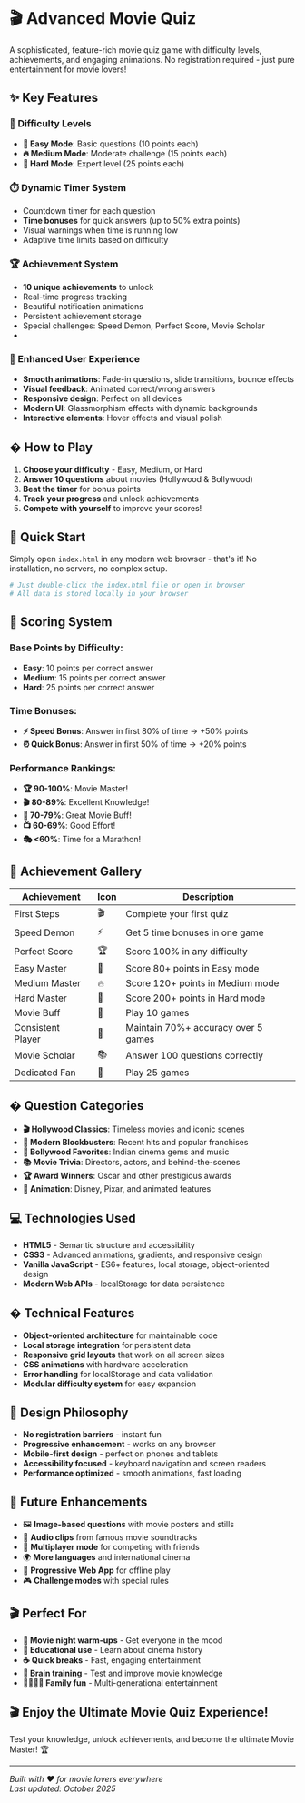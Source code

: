 # 🎬 Advanced Movie Quiz

A sophisticated, feature-rich movie quiz game with difficulty levels, achievements, and engaging animations. No registration required - just pure entertainment for movie lovers!

## ✨ Key Features

### 🎯 Difficulty Levels
- **🌟 Easy Mode**: Basic questions (10 points each)
- **🔥 Medium Mode**: Moderate challenge (15 points each) 
- **💎 Hard Mode**: Expert level (25 points each)

### ⏱️ Dynamic Timer System
- Countdown timer for each question
- **Time bonuses** for quick answers (up to 50% extra points)
- Visual warnings when time is running low
- Adaptive time limits based on difficulty

### 🏆 Achievement System
- **10 unique achievements** to unlock
- Real-time progress tracking
- Beautiful notification animations
- Persistent achievement storage
- Special challenges: Speed Demon, Perfect Score, Movie Scholar
- 
### 🎨 Enhanced User Experience
- **Smooth animations**: Fade-in questions, slide transitions, bounce effects
- **Visual feedback**: Animated correct/wrong answers
- **Responsive design**: Perfect on all devices
- **Modern UI**: Glassmorphism effects with dynamic backgrounds
- **Interactive elements**: Hover effects and visual polish

## � How to Play

1. **Choose your difficulty** - Easy, Medium, or Hard
2. **Answer 10 questions** about movies (Hollywood & Bollywood)
3. **Beat the timer** for bonus points
4. **Track your progress** and unlock achievements
5. **Compete with yourself** to improve your scores!

## 🚀 Quick Start

Simply open `index.html` in any modern web browser - that's it! No installation, no servers, no complex setup.

```bash
# Just double-click the index.html file or open in browser
# All data is stored locally in your browser
```

## 🎯 Scoring System

### Base Points by Difficulty:
- **Easy**: 10 points per correct answer
- **Medium**: 15 points per correct answer  
- **Hard**: 25 points per correct answer

### Time Bonuses:
- **⚡ Speed Bonus**: Answer in first 80% of time → +50% points
- **⏰ Quick Bonus**: Answer in first 50% of time → +20% points

### Performance Rankings:
- **🏆 90-100%**: Movie Master!
- **🎬 80-89%**: Excellent Knowledge!
- **🍿 70-79%**: Great Movie Buff!
- **📺 60-69%**: Good Effort!
- **🎭 <60%**: Time for a Marathon!

## 🏅 Achievement Gallery

| Achievement | Icon | Description |
|-------------|------|-------------|
| First Steps | 🎬 | Complete your first quiz |
| Speed Demon | ⚡ | Get 5 time bonuses in one game |
| Perfect Score | 🏆 | Score 100% in any difficulty |
| Easy Master | 🌟 | Score 80+ points in Easy mode |
| Medium Master | 🔥 | Score 120+ points in Medium mode |
| Hard Master | 💎 | Score 200+ points in Hard mode |
| Movie Buff | 🍿 | Play 10 games |
| Consistent Player | 🎯 | Maintain 70%+ accuracy over 5 games |
| Movie Scholar | 📚 | Answer 100 questions correctly |
| Dedicated Fan | 🏅 | Play 25 games |

## � Question Categories

- **🎬 Hollywood Classics**: Timeless movies and iconic scenes
- **🍿 Modern Blockbusters**: Recent hits and popular franchises  
- **🎨 Bollywood Favorites**: Indian cinema gems and music
- **📚 Movie Trivia**: Directors, actors, and behind-the-scenes
- **🏆 Award Winners**: Oscar and other prestigious awards
- **🎪 Animation**: Disney, Pixar, and animated features

## 💻 Technologies Used

- **HTML5** - Semantic structure and accessibility
- **CSS3** - Advanced animations, gradients, and responsive design
- **Vanilla JavaScript** - ES6+ features, local storage, object-oriented design
- **Modern Web APIs** - localStorage for data persistence

## � Technical Features

- **Object-oriented architecture** for maintainable code
- **Local storage integration** for persistent data
- **Responsive grid layouts** that work on all screen sizes
- **CSS animations** with hardware acceleration
- **Error handling** for localStorage and data validation
- **Modular difficulty system** for easy expansion

## 🎨 Design Philosophy

- **No registration barriers** - instant fun
- **Progressive enhancement** - works on any browser
- **Mobile-first design** - perfect on phones and tablets
- **Accessibility focused** - keyboard navigation and screen readers
- **Performance optimized** - smooth animations, fast loading

## 🔄 Future Enhancements

- 🖼️ **Image-based questions** with movie posters and stills
- 🎵 **Audio clips** from famous movie soundtracks  
- 👥 **Multiplayer mode** for competing with friends
- 🌍 **More languages** and international cinema
- 📱 **Progressive Web App** for offline play
- 🎮 **Challenge modes** with special rules

## 🎬 Perfect For

- **🎪 Movie night warm-ups** - Get everyone in the mood
- **🏫 Educational use** - Learn about cinema history
- **☕ Quick breaks** - Fast, engaging entertainment
- **🧠 Brain training** - Test and improve movie knowledge
- **👨‍👩‍👧‍👦 Family fun** - Multi-generational entertainment

## 🎬 Enjoy the Ultimate Movie Quiz Experience!

Test your knowledge, unlock achievements, and become the ultimate Movie Master! 🏆

---
*Built with ❤️ for movie lovers everywhere*  
*Last updated: October 2025*
